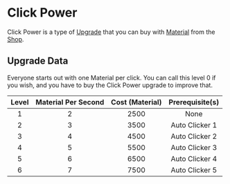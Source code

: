 # Click Power
Click Power is a type of [Upgrade](/upgrades/) that you can buy with 
[Material](/game/material.md) from the [Shop](/game/shop.md).

## Upgrade Data

Everyone starts out with one Material per click. You can call this level 0 if you wish,
and you have to buy the Click Power upgrade to improve that.

| Level | Material Per Second | Cost (Material) | Prerequisite(s) |
|:-----:|:-------------------:|:---------------:|:---------------:|
|   1   |          2          |       2500      |       None      |
|   2   |          3          |       3500      |  Auto Clicker 1 |
|   3   |          4          |       4500      |  Auto Clicker 2 |
|   4   |          5          |       5500      |  Auto Clicker 3 |
|   5   |          6          |       6500      |  Auto Clicker 4 |
|   6   |          7          |       7500      |  Auto Clicker 5 |
